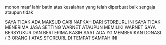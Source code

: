 mohon maaf lahir batin atas kesalahan yang telah diperbuat baik sengaja ataupun tidak

SAYA TIDAK ADA MAKSUD CARI NAFKAH DARI STOREURL INI
SAYA TIDAK MENERIMA JASA SETTING WARNET ATAUPUN MEMILIKI WARNET
SAYA BERSYUKUR DAN BERTERIMA KASIH SAAT ADA YG MEMBERIKAN DONASI ( 3 ORANG )
ATAS STOREURL DI TEMPAT SAMPAH INI
